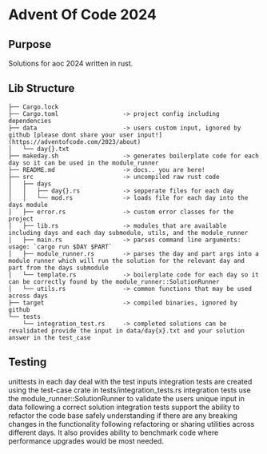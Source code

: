 # Advent Of Code 2024

## Purpose
Solutions for aoc 2024 written in rust.

## Lib Structure
```
├── Cargo.lock
├── Cargo.toml                  -> project config including dependencies
├── data                        -> users custom input, ignored by github [please dont share your user input!](https://adventofcode.com/2023/about)
│   └── day{}.txt
├── makeday.sh                  -> generates boilerplate code for each day so it can be used in the module_runner
├── README.md                   -> docs.. you are here!
├── src                         -> uncompiled raw rust code
│   ├── days
│   │   ├── day{}.rs            -> sepperate files for each day
│   │   └── mod.rs              -> loads file for each day into the days module
│   ├── error.rs                -> custom error classes for the project
│   ├── lib.rs                  -> modules that are available including days and each day submodule, utils, and the module_runner
│   ├── main.rs                 -> parses command line arguments: usage: `cargo run $DAY $PART`
│   ├── module_runner.rs        -> parses the day and part args into a module runner which will run the solution for the relevant day and part from the days submodule
│   └── template.rs             -> boilerplate code for each day so it can be correctly found by the module_runner::SolutionRunner
│   └── utils.rs                -> common functions that may be used across days
├── target                      -> compiled binaries, ignored by github
└── tests
    └── integration_test.rs     -> completed solutions can be revalidated provide the input in data/day{x}.txt and your solution answer in the test_case
```


## Testing
unittests in each day deal with the test inputs
integration tests are created using the test-case crate in tests/integration_tests.rs
integration tests use the module_runner::SolutionRunner to validate the users unique input in data following a correct solution
integration tests support the ability to refactor the code base safely understanding if there are any breaking changes in the functionality following refactoring or sharing utilities across different days.
It also provides ability to benchmark code where performance upgrades would be most needed.
